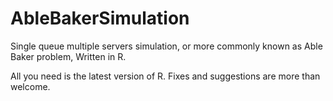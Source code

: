 AbleBakerSimulation
===================

Single queue multiple servers simulation, or more commonly known as Able Baker problem, Written in R.

  All you need is the latest version of R.
  Fixes and suggestions are more than welcome.
